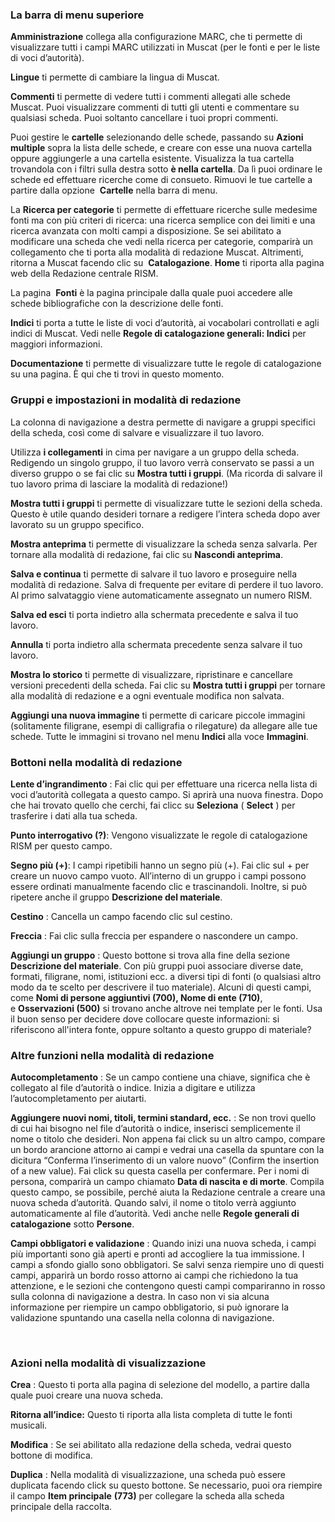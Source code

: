 ### **La barra di menu superiore**

**Amministrazione** collega alla configurazione MARC, che ti permette di visualizzare tutti i campi MARC utilizzati in Muscat (per le fonti e per le liste di voci d’autorità).

**Lingue** ti permette di cambiare la lingua di Muscat.

**Commenti** ti permette di vedere tutti i commenti allegati alle schede Muscat. Puoi visualizzare commenti di tutti gli utenti e commentare su qualsiasi scheda. Puoi soltanto cancellare i tuoi propri commenti.

Puoi gestire le **cartelle** selezionando delle schede, passando su **Azioni multiple** sopra la lista delle schede, e creare con esse una nuova cartella oppure aggiungerle a una cartella esistente. Visualizza la tua cartella trovandola con i filtri sulla destra sotto **è nella cartella**. Da lì puoi ordinare le schede ed effettuare ricerche come di consueto. Rimuovi le tue cartelle a partire dalla opzione&nbsp; **Cartelle** nella barra di menu.

La **Ricerca per categorie** ti permette di effettuare ricerche sulle medesime fonti ma con più criteri di ricerca: una ricerca semplice con dei limiti e una ricerca avanzata con molti campi a disposizione. Se sei abilitato a modificare una scheda che vedi nella ricerca per categorie, comparirà un collegamento che ti porta alla modalità di redazione Muscat. Altrimenti, ritorna a Muscat facendo clic su&nbsp; **Catalogazione**. **Home** ti riporta alla pagina web della Redazione centrale RISM.

La pagina&nbsp; **Fonti** è la pagina principale dalla quale puoi accedere alle schede bibliografiche con la descrizione delle fonti.

**Indici** ti porta a tutte le liste di voci d’autorità, ai vocabolari controllati e agli indici di Muscat. Vedi nelle **Regole di catalogazione generali: Indici** per maggiori informazioni.

**Documentazione** ti permette di visualizzare tutte le regole di catalogazione su una pagina. È qui che ti trovi in questo momento.

  

### Gruppi e impostazioni in modalità di redazione

La colonna di navigazione a destra permette di navigare a gruppi specifici della scheda, così come di salvare e visualizzare il tuo lavoro.

Utilizza **i collegamenti** in cima per navigare a un gruppo della scheda. Redigendo un singolo gruppo, il tuo lavoro verrà conservato se passi a un diverso gruppo o se fai clic su **Mostra tutti i gruppi**. (Ma ricorda di salvare il tuo lavoro prima di lasciare la modalità di redazione!)

**Mostra tutti i gruppi** ti permette di visualizzare tutte le sezioni della scheda. Questo è utile quando desideri tornare a redigere l’intera scheda dopo aver lavorato su un gruppo specifico.&nbsp;

**Mostra anteprima** ti permette di visualizzare la scheda senza salvarla. Per tornare alla modalità di redazione, fai clic su **Nascondi anteprima**.

**Salva e continua** ti permette di salvare il tuo lavoro e proseguire nella modalità di redazione. Salva di frequente per evitare di perdere il tuo lavoro. Al primo salvataggio viene automaticamente assegnato un numero RISM.

**Salva ed esci** ti porta indietro alla schermata precedente e salva il tuo lavoro.

**Annulla** ti porta indietro alla schermata precedente senza salvare il tuo lavoro.

**Mostra lo storico** ti permette di visualizzare, ripristinare&nbsp;e cancellare versioni precedenti della scheda. Fai clic su **Mostra tutti i gruppi** per tornare alla modalità di redazione e a ogni eventuale modifica non salvata.

**Aggiungi una nuova immagine** ti permette di caricare piccole immagini (solitamente filigrane, esempi di calligrafia o rilegature) da allegare alle tue schede. Tutte le immagini si trovano nel menu **Indici** alla voce **Immagini**.

### Bottoni nella modalità di redazione

**Lente d’ingrandimento** : Fai clic qui per effettuare una ricerca nella lista di voci d’autorità collegata a questo campo. Si aprirà una nuova finestra. Dopo che hai trovato quello che cerchi, fai clicc su **Seleziona** ( **Select** ) per trasferire i dati alla tua scheda.

**Punto interrogativo (?)**: Vengono visualizzate le regole di catalogazione RISM per questo campo.

**Segno più (+)**: I campi ripetibili hanno un segno più (+). Fai clic sul + per creare un nuovo campo vuoto. All’interno di un gruppo i campi possono essere ordinati manualmente facendo clic e trascinandoli. Inoltre, si può ripetere anche il gruppo **Descrizione del materiale**.

**Cestino** : Cancella un campo facendo clic sul cestino.

**Freccia** : Fai clic sulla freccia per espandere o nascondere un campo.

**Aggiungi un gruppo** : Questo bottone si trova alla fine della sezione&nbsp; **Descrizione del materiale**. Con più gruppi puoi associare diverse date, formati, filigrane, nomi, istituzioni ecc. a diversi tipi di fonti (o qualsiasi altro modo da te scelto per descrivere il tuo materiale). Alcuni di questi campi, come&nbsp;**Nomi di persone aggiuntivi (700), Nome di ente (710)**, e&nbsp;**Osservazioni (500)** si trovano anche altrove nei template per le fonti. Usa il buon senso per decidere dove collocare queste informazioni: si riferiscono all'intera fonte, oppure soltanto a questo gruppo di materiale?

### Altre funzioni nella modalità di redazione

**Autocompletamento** : Se un campo contiene una chiave, significa che è collegato al file d’autorità o indice. Inizia a digitare e utilizza l’autocompletamento per aiutarti.

**Aggiungere nuovi nomi, titoli, termini standard, ecc.** : Se non trovi quello di cui hai bisogno nel file d’autorità o indice, inserisci semplicemente il nome o titolo che desideri. Non appena fai click su un altro campo, compare un bordo arancione attorno ai campi e vedrai una casella da spuntare con la dicitura “Conferma l’inserimento di un valore nuovo” (Confirm the insertion of a new value). Fai click su questa casella per confermare. Per i nomi di persona, comparirà un campo chiamato **Data di nascita e di morte**. Compila questo campo, se possibile, perché aiuta la Redazione centrale a creare una nuova scheda d’autorità. Quando salvi, il nome o titolo verrà aggiunto automaticamente al file d’autorità. Vedi anche nelle **Regole generali di catalogazione** sotto **Persone**.

**Campi obbligatori e validazione** : Quando inizi una nuova scheda, i campi più importanti sono già aperti e pronti ad accogliere la tua immissione. I campi&nbsp;a sfondo giallo sono obbligatori. Se salvi senza riempire uno di questi campi, apparirà un bordo rosso attorno ai campi che richiedono la tua attenzione, e le sezioni che contengono questi campi compariranno in rosso sulla colonna di navigazione a destra. In caso non vi sia alcuna informazione per riempire un campo obbligatorio, si può ignorare la validazione spuntando una casella nella colonna di navigazione.

&nbsp;

### Azioni nella modalità di visualizzazione   

**Crea** : Questo ti porta alla pagina di selezione del modello, a partire dalla quale puoi creare una nuova scheda.

**Ritorna all’indice:** Questo ti riporta alla lista completa di tutte le fonti musicali.

**Modifica** : Se sei abilitato alla redazione della scheda, vedrai questo bottone di modifica.

**Duplica** : Nella modalità di visualizzazione, una scheda può essere duplicata facendo click su questo bottone. Se necessario, puoi ora riempire il campo **Item principale** **(773)** per collegare la scheda alla scheda principale della raccolta.